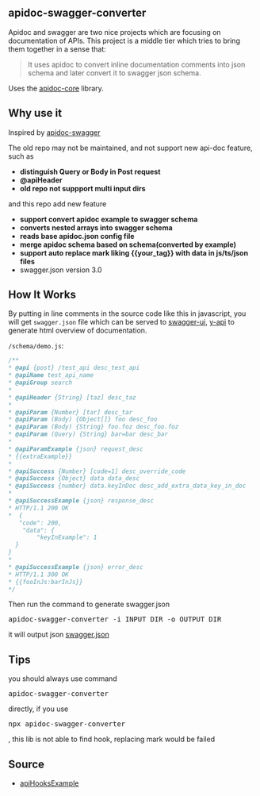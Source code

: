 ## apidoc-swagger-converter

Apidoc and swagger are two nice projects which are focusing on documentation of APIs. 
This project is a middle tier which tries to bring them together in a sense that:
> It uses apidoc to convert inline documentation comments into json schema and later convert it to swagger json schema.

Uses the [apidoc-core](https://github.com/apidoc/apidoc-core) library.

## Why use it
Inspired by [apidoc-swagger](https://github.com/fsbahman/apidoc-swagger)  

The old repo may not be maintained, and not support new api-doc feature,  
such as

- **distinguish Query or Body in Post request**  
- **@apiHeader**
- **old repo not suppport multi input dirs**

and this repo add new feature  

- **support convert apidoc example to swagger schema**
- **converts nested arrays into swagger schema**
- **reads base apidoc.json config file**
- **merge apidoc schema based on schema(converted by example)**
- **support auto replace mark liking {{your_tag}} with data in js/ts/json files**
- swagger.json version 3.0


## How It Works

By putting in line comments in the source code like this in javascript, you will get `swagger.json` file which can be served to [swagger-ui](https://github.com/swagger-api/swagger-ui), [y-api](https://github.com/YMFE/yapi) to generate html overview of documentation.

`/schema/demo.js`:
```js
/**
* @api {post} /test_api desc_test_api
* @apiName test_api_name
* @apiGroup search
*
* @apiHeader {String} [taz] desc_taz
*
* @apiParam {Number} [tar] desc_tar
* @apiParam (Body) {Object[]} foo desc_foo
* @apiParam (Body) {String} foo.foz desc_foo.foz
* @apiParam (Query) {String} bar=bar desc_bar
*
* @apiParamExample {json} request_desc
* {{extraExample}}
*
* @apiSuccess {Number} [code=1] desc_override_code
* @apiSuccess {Object} data data_desc
* @apiSuccess {number} data.keyInDoc desc_add_extra_data_key_in_doc
*
* @apiSuccessExample {json} response_desc
* HTTP/1.1 200 OK
*  {
   "code": 200,
    "data": {
        "keyInExample": 1
  }
}
*
* @apiSuccessExample {json} error_desc
* HTTP/1.1 300 OK
* {{fooInJs:barInJs}}
*/
```

Then run the command to generate swagger.json
<pre>apidoc-swagger-converter -i INPUT_DIR -o OUTPUT_DIR</pre> 

it will output json [swagger.json](./doc/swagger.json)

## Tips
you should always use command <pre>apidoc-swagger-converter</pre> directly, if you use <pre>npx apidoc-swagger-converter</pre>, this lib is not able to find hook, replacing mark would be failed


## Source
* [apiHooksExample](https://github.com/apidoc/apidoc-plugin-test)
